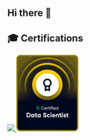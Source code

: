 ## Hi there 🐶

## 🎓 Certifications
<a href="https://www.credly.com/badges/7b67f8b2-8f2c-4a8e-8068-5d96363a30e5/public_url">
  <img src="https://images.credly.com/images/024d0122-724d-4c5a-bd83-cfe3c4b7a073/image.png" width="150">
</a>  

<a href="https://www.datacamp.com/certificate/DS0021494083287">
  <img src="https://raw.githubusercontent.com/WireFoxTerrier/WireFoxTerrier/main/DS%20-%20HD%20badge.png" width="140">
</a>











<!--
**WireFoxTerrier/WireFoxTerrier** is a ✨ _special_ ✨ repository because its `README.md` (this file) appears on your GitHub profile.

Here are some ideas to get you started:

- 🔭 I’m currently working on ...
- 🌱 I’m currently learning ...
- 👯 I’m looking to collaborate on ...
- 🤔 I’m looking for help with ...
- 💬 Ask me about ...
- 📫 How to reach me: ...
- 😄 Pronouns: ...
- ⚡ Fun fact: ...
-->
